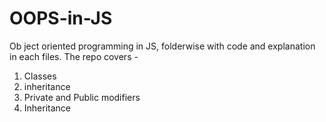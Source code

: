 # OOPS-in-JS

Ob ject oriented programming in JS, folderwise with code and explanation in each files.
The repo covers -
1. Classes
2. inheritance
3. Private and Public modifiers
4. Inheritance
